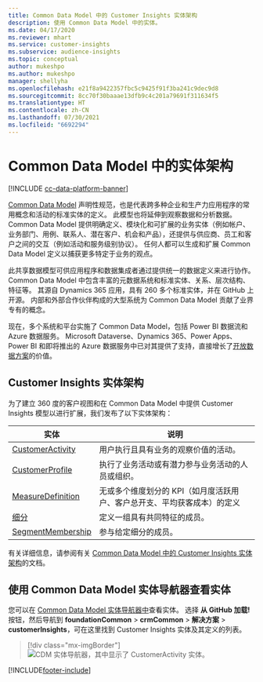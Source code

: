 ```yaml
---
title: Common Data Model 中的 Customer Insights 实体架构
description: 使用 Common Data Model 中的实体。
ms.date: 04/17/2020
ms.reviewer: mhart
ms.service: customer-insights
ms.subservice: audience-insights
ms.topic: conceptual
author: mukeshpo
ms.author: mukeshpo
manager: shellyha
ms.openlocfilehash: e21f8a9422357fbc5c9425f91f3ba241c9dec9d8
ms.sourcegitcommit: 8cc70f30baaae13dfb9c4c201a79691f311634f5
ms.translationtype: HT
ms.contentlocale: zh-CN
ms.lasthandoff: 07/30/2021
ms.locfileid: "6692294"
---
```

# <a name="entity-schemas-in-common-data-model"></a>Common Data Model 中的实体架构

[!INCLUDE [cc-data-platform-banner](../includes/cc-data-platform-banner.md)]

[Common Data Model](/common-data-model/) 声明性规范，也是代表跨多种企业和生产力应用程序的常用概念和活动的标准实体的定义。 此模型也将延伸到观察数据和分析数据。 Common Data Model 提供明确定义、模块化和可扩展的业务实体（例如帐户、业务部门、用例、联系人、潜在客户、机会和产品），还提供与供应商、员工和客户之间的交互（例如活动和服务级别协议）。 任何人都可以生成和扩展 Common Data Model 定义以捕获更多特定于业务的观点。

此共享数据模型可供应用程序和数据集成者通过提供统一的数据定义来进行协作。 Common Data Model 中包含丰富的元数据系统和标准实体、关系、层次结构、特征等。 其源自 Dynamics 365 应用，具有 260 多个标准实体，并在 GitHub 上开源。 内部和外部合作伙伴构成的大型系统为 Common Data Model 贡献了业界专有的概念。

现在，多个系统和平台实施了 Common Data Model，包括 Power BI 数据流和 Azure 数据服务。 Microsoft Dataverse、Dynamics 365、Power Apps、Power BI 和即将推出的 Azure 数据服务中已对其提供了支持，直接增长了[开放数据方案](https://www.microsoft.com/open-data-initiative)的价值。

## <a name="customer-insights-entity-schemas"></a>Customer Insights 实体架构

为了建立 360 度的客户视图和在 Common Data Model 中提供 Customer Insights 模型以进行扩展，我们发布了以下实体架构：

| 实体 | 说明 |
|---------|---------|
|[CustomerActivity](/common-data-model/schema/core/applicationcommon/foundationcommon/crmcommon/solutions/customerinsights/customeractivity) | 用户执行且具有业务的观察价值的活动。 |
|[CustomerProfile](/common-data-model/schema/core/applicationcommon/foundationcommon/crmcommon/solutions/customerinsights/customerprofile) | 执行了业务活动或有潜力参与业务活动的人员或组织。 |
|[MeasureDefinition](/common-data-model/schema/core/applicationcommon/foundationcommon/crmcommon/solutions/customerinsights/measuredefinition) | 无或多个维度划分的 KPI（如月度活跃用户、客户总开支、平均获客成本）的定义 |
|[细分](/common-data-model/schema/core/applicationcommon/foundationcommon/crmcommon/solutions/customerinsights/segment) | 定义一组具有共同特征的成员。 |
|[SegmentMembership](/common-data-model/schema/core/applicationcommon/foundationcommon/crmcommon/solutions/customerinsights/segmentmembership) | 参与给定细分的成员。 |

有关详细信息，请参阅有关 [Common Data Model 中的 Customer Insights 实体架构](/common-data-model/schema/core/applicationcommon/foundationcommon/crmcommon/solutions/customerinsights/overview)的文档。

## <a name="view-entities-using-the-common-data-model-entity-navigator"></a>使用 Common Data Model 实体导航器查看实体

您可以在 [Common Data Model 实体导航器中](https://microsoft.github.io/CDM/)查看实体。 选择 **从 GitHub 加载!** 按钮，然后导航到 **foundationCommon** > **crmCommon** > **解决方案** > **customerInsights**，可在这里找到 Customer Insights 实体及其定义的列表。
> [!div class="mx-imgBorder"]
> ![CDM 实体导航器，其中显示了 CustomerActivity 实体。](media/CDM-entity-navigator.png "CDM 实体导航器，其中显示了 CustomerActivity 实体")


[!INCLUDE[footer-include](../includes/footer-banner.md)]